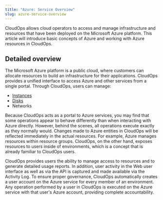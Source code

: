```yaml
---
title: "Azure: Service Overview"
slug: azure-service-overview
---
```



CloudOps allows cloud operators to access and manage infrastructure and resources that have been deployed on the Microsoft Azure platform. This article will introduce basic concepts of Azure and working with Azure resources in CloudOps.

## Detailed overview

The Microsoft Azure platform is a public cloud, where customers can allocate resources to build an infrastructure for their applications. CloudOps provides a unified interface to access Azure and other services from a single portal. Through CloudOps, users can manage:

-   [Instances](azure-instances.md)
-   [Disks](azure-disks.md)
-   Networks

Because CloudOps acts as a portal to Azure services, you may find that some operations appear to behave differently than when interacting with Azure directly. However, behind the scenes, all operations execute exactly as they normally would. Changes made to Azure entities in CloudOps will be reflected immediately in the actual resources. For example, Azure manages resources within resource groups. CloudOps, on the other hand, exposes resources to users inside of environments, which is a concept that is already familiar to CloudOps users.

CloudOps provides users the ability to manage access to resources and to generate detailed usage reports. In addition, user activity in the Web user interface as well as via the API is captured and made available via the Activity Log. To ensure proper governance, CloudOps automatically creates a user account on the Azure service for every member of an environment. Any operation performed by a user in CloudOps is executed on the Azure service with that user's Azure account, providing complete accountability.

